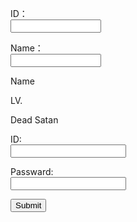 <body> <form action="#" method="post"> 	<p>ID：<br> 	<input type="text" name="name" size="15"></p> 	<p>Name：<br> 	<input type="text" name="name" size="15"></p> </form> </body>Name

LV.

Dead Satan
<html>
<head>
</head>
<body>
<form action="https://takajo-soft36.github.io/RPG-rogin/rogin.md" method="get">
<p>ID:
<br>
<input type="text" name="t"></p>
  
<p>Passward:
<br>  
<input type="text" name="h"></p>
<input type="submit">
</form>
</body>
</html>
